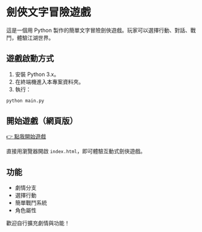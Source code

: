 # 劍俠文字冒險遊戲

這是一個用 Python 製作的簡單文字冒險劍俠遊戲。玩家可以選擇行動、對話、戰鬥，體驗江湖世界。

## 遊戲啟動方式

1. 安裝 Python 3.x。
2. 在終端機進入本專案資料夾。
3. 執行：

```bash
python main.py
```

## 開始遊戲（網頁版）

[👉 點我開始遊戲](index.html)

直接用瀏覽器開啟 `index.html`，即可體驗互動式劍俠遊戲。

## 功能
- 劇情分支
- 選擇行動
- 簡單戰鬥系統
- 角色屬性

歡迎自行擴充劇情與功能！
